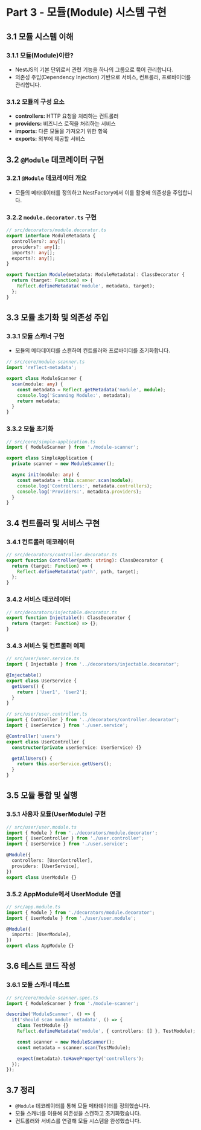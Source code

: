 # Part 3 - 모듈(Module) 시스템 구현

## 3.1 모듈 시스템 이해

### 3.1.1 모듈(Module)이란?
- NestJS의 기본 단위로서 관련 기능을 하나의 그룹으로 묶어 관리합니다.
- 의존성 주입(Dependency Injection) 기반으로 서비스, 컨트롤러, 프로바이더를 관리합니다.

### 3.1.2 모듈의 구성 요소
- **controllers:** HTTP 요청을 처리하는 컨트롤러
- **providers:** 비즈니스 로직을 처리하는 서비스
- **imports:** 다른 모듈을 가져오기 위한 항목
- **exports:** 외부에 제공할 서비스

## 3.2 `@Module` 데코레이터 구현

### 3.2.1 `@Module` 데코레이터 개요
- 모듈의 메타데이터를 정의하고 NestFactory에서 이를 활용해 의존성을 주입합니다.

### 3.2.2 `module.decorator.ts` 구현
```typescript
// src/decorators/module.decorator.ts
export interface ModuleMetadata {
  controllers?: any[];
  providers?: any[];
  imports?: any[];
  exports?: any[];
}

export function Module(metadata: ModuleMetadata): ClassDecorator {
  return (target: Function) => {
    Reflect.defineMetadata('module', metadata, target);
  };
}
```

## 3.3 모듈 초기화 및 의존성 주입

### 3.3.1 모듈 스캐너 구현
- 모듈의 메타데이터를 스캔하여 컨트롤러와 프로바이더를 초기화합니다.

```typescript
// src/core/module-scanner.ts
import 'reflect-metadata';

export class ModuleScanner {
  scan(module: any) {
    const metadata = Reflect.getMetadata('module', module);
    console.log('Scanning Module:', metadata);
    return metadata;
  }
}
```

### 3.3.2 모듈 초기화
```typescript
// src/core/simple-application.ts
import { ModuleScanner } from './module-scanner';

export class SimpleApplication {
  private scanner = new ModuleScanner();

  async init(module: any) {
    const metadata = this.scanner.scan(module);
    console.log('Controllers:', metadata.controllers);
    console.log('Providers:', metadata.providers);
  }
}
```

## 3.4 컨트롤러 및 서비스 구현

### 3.4.1 컨트롤러 데코레이터
```typescript
// src/decorators/controller.decorator.ts
export function Controller(path: string): ClassDecorator {
  return (target: Function) => {
    Reflect.defineMetadata('path', path, target);
  };
}
```

### 3.4.2 서비스 데코레이터
```typescript
// src/decorators/injectable.decorator.ts
export function Injectable(): ClassDecorator {
  return (target: Function) => {};
}
```

### 3.4.3 서비스 및 컨트롤러 예제
```typescript
// src/user/user.service.ts
import { Injectable } from '../decorators/injectable.decorator';

@Injectable()
export class UserService {
  getUsers() {
    return ['User1', 'User2'];
  }
}

// src/user/user.controller.ts
import { Controller } from '../decorators/controller.decorator';
import { UserService } from './user.service';

@Controller('users')
export class UserController {
  constructor(private userService: UserService) {}

  getAllUsers() {
    return this.userService.getUsers();
  }
}
```

## 3.5 모듈 통합 및 실행

### 3.5.1 사용자 모듈(UserModule) 구현
```typescript
// src/user/user.module.ts
import { Module } from '../decorators/module.decorator';
import { UserController } from './user.controller';
import { UserService } from './user.service';

@Module({
  controllers: [UserController],
  providers: [UserService],
})
export class UserModule {}
```

### 3.5.2 AppModule에서 UserModule 연결
```typescript
// src/app.module.ts
import { Module } from './decorators/module.decorator';
import { UserModule } from './user/user.module';

@Module({
  imports: [UserModule],
})
export class AppModule {}
```

## 3.6 테스트 코드 작성

### 3.6.1 모듈 스캐너 테스트
```typescript
// src/core/module-scanner.spec.ts
import { ModuleScanner } from './module-scanner';

describe('ModuleScanner', () => {
  it('should scan module metadata', () => {
    class TestModule {}
    Reflect.defineMetadata('module', { controllers: [] }, TestModule);

    const scanner = new ModuleScanner();
    const metadata = scanner.scan(TestModule);

    expect(metadata).toHaveProperty('controllers');
  });
});
```

## 3.7 정리
- `@Module` 데코레이터를 통해 모듈 메타데이터를 정의했습니다.
- 모듈 스캐너를 이용해 의존성을 스캔하고 초기화했습니다.
- 컨트롤러와 서비스를 연결해 모듈 시스템을 완성했습니다.

